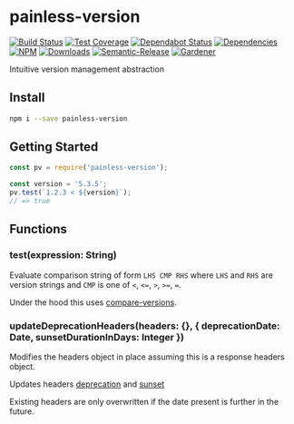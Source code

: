 # painless-version

[![Build Status](https://circleci.com/gh/blackflux/painless-version.png?style=shield)](https://circleci.com/gh/blackflux/painless-version)
[![Test Coverage](https://img.shields.io/coveralls/blackflux/painless-version/master.svg)](https://coveralls.io/github/blackflux/painless-version?branch=master)
[![Dependabot Status](https://api.dependabot.com/badges/status?host=github&repo=blackflux/painless-version)](https://dependabot.com)
[![Dependencies](https://david-dm.org/blackflux/painless-version/status.svg)](https://david-dm.org/blackflux/painless-version)
[![NPM](https://img.shields.io/npm/v/painless-version.svg)](https://www.npmjs.com/package/painless-version)
[![Downloads](https://img.shields.io/npm/dt/painless-version.svg)](https://www.npmjs.com/package/painless-version)
[![Semantic-Release](https://github.com/blackflux/js-gardener/blob/master/assets/icons/semver.svg)](https://github.com/semantic-release/semantic-release)
[![Gardener](https://github.com/blackflux/js-gardener/blob/master/assets/badge.svg)](https://github.com/blackflux/js-gardener)

Intuitive version management abstraction

## Install

```bash
npm i --save painless-version
```

## Getting Started

<!-- eslint-disable import/no-unresolved, import/no-extraneous-dependencies -->
```js
const pv = require('painless-version');

const version = '5.3.5';
pv.test(`1.2.3 < ${version}`);
// => true

```

## Functions

### test(expression: String)

Evaluate comparison string of form `LHS CMP RHS` where `LHS` and `RHS` are
version strings and `CMP` is one of `<`, `<=`, `>`, `>=`, `=`.

Under the hood this uses [compare-versions](https://www.npmjs.com/package/compare-versions).

### updateDeprecationHeaders(headers: {}, { deprecationDate: Date, sunsetDurationInDays: Integer })

Modifies the headers object in place assuming this is a response headers object.

Updates headers [deprecation](https://tools.ietf.org/id/draft-dalal-deprecation-header-01.html) and [sunset](https://tools.ietf.org/id/draft-dalal-deprecation-header-01.html#rfc.section.5)

Existing headers are only overwritten if the date present is further in the future.
